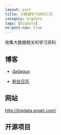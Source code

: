 ```yaml
---
layout: post
title: 大数据学习资料汇总
category: bigdata
tags: [bigdata]
no-post-nav: true
---
```



收集大数据相关的学习资料


## 博客

- [dadaguo](http://www.ityouknow.com)

- [粉丝日志](http://blog.fens.me/series-hadoop-family/)


## 网站

http://bigdata.evget.com/


## 开源项目